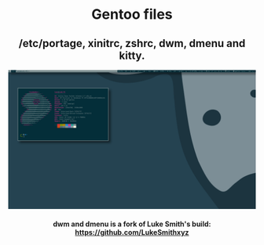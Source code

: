 <div align="center">

# Gentoo files
## /etc/portage, xinitrc, zshrc, dwm, dmenu and kitty.
![Screenshot](gentoolinux.png)</br>
#### dwm and dmenu is a fork of Luke Smith's build: https://github.com/LukeSmithxyz

 </div>
